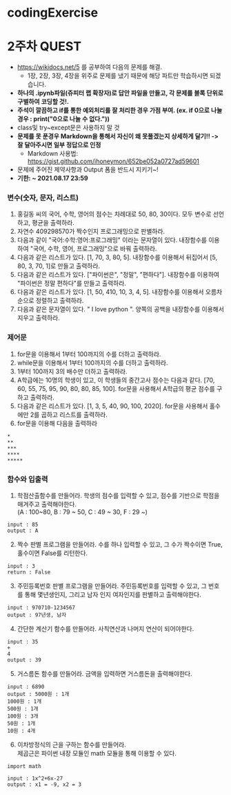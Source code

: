 # codingExercise
# 2주차 QUEST
- https://wikidocs.net/5 를 공부하여 다음의 문제를 해결.
  - 1장, 2장, 3장, 4장을 위주로 문제를 냈기 때문에 해당 파트만 학습하시면 되겠습니다.
- <b>하나의 .ipynb파일(쥬피터 랩 확장자)로 답안 파일을 만들고, 각 문제를 블록 단위로 구별하여 코딩할 것!.</b>
- <b>주석이 깔끔하고 if를 통한 예외처리를 잘 처리한 경우 가점 부여. (ex. if 0으로 나눌경우 : print("0으로 나눌 수 없다."))</b>
- class및 try~except문은 사용하지 말 것
- <b>문제를 못 푼경우 Markdown을 통해서 자신이 왜 못풀겠는지 상세하게 달기!! -> 잘 달아주시면 일부 정답으로 인정</b>
  - Markdown 사용법: https://gist.github.com/ihoneymon/652be052a0727ad59601
- 문제에 주어진 제약사항과 Output 폼을 반드시 지키기~! 
- <b>기한: ~ 2021.08.17 23:59</b>


### 변수(숫자, 문자, 리스트)
1. 홍길동 씨의 국어, 수학, 영어의 점수는 차례대로 50, 80, 30이다. 모두 변수로 선언하고, 평균을 출력하라.
2. 자연수 409298570가 짝수인지 프로그래밍으로 판별하라.
3. 다음과 같이 "국어:수학:영어:프로그래밍" 이라는 문자열이 있다. 내장함수를 이용하여 "국어, 수학, 영어, 프로그래밍"으로 바꿔 출력하라.
4. 다음과 같은 리스트가 있다. [1, 70, 3, 80, 5]. 내장함수를 이용해서 뒤집어서 [5, 80, 3, 70, 1]로 만들고 출력하라.
5. 다음과 같은 리스트가 있다. ["파이썬은", "정말", "편하다"]. 내장함수를 이용하여 "파이썬은 정말 편하다"를 만들고 출력하라.
7. 다음과 같은 리스트가 있다. [1, 50, 410, 10, 3, 4, 5]. 내장함수를 이용해서 오름차순으로 정렬하고 출력하라.
8. 다음과 같은 문자열이 있다. " I love python ". 양쪽의 공백을 내장함수를 이용해서 지우고 출력하라.

### 제어문
1. for문을 이용해서 1부터 100까지의 수를 더하고 출력하라.
2. while문을 이용해서 1부터 100까지의 수를 더하고 출력하라.
3. 1부터 100까지 3의 배수만 더하고 출력하라.
4. A학급에는 10명의 학생이 있고, 이 학생들의 중간고사 점수는 다음과 같다. [70, 60, 55, 75, 95, 90, 80, 80, 85, 100]. for문을 사용해서 A학급의 평균 점수를 구하고 출력하라.
5. 다음과 같은 리스트가 있다. [1, 3, 5, 40, 90, 100, 2020]. for문을 사용해서 홀수에만 2를 곱하고 리스트를 출력하라.
6. for문을 이용해 다음을 출력하라
```
*
**
***
****
*****
```

### 함수와 입출력
1. 학점산출함수를 만들어라. 학생의 점수를 입력할 수 있고, 점수를 기반으로 학점을 매겨주고 출력해야한다.</br>
(A : 100~80, B : 79 ~ 50, C : 49 ~ 30, F : 29 ~)
```
input : 85
output : A
```

2. 짝수 판별 프로그램을 만들어라. 수를 하나 입력할 수 있고, 그 수가 짝수이면 True, 홀수이면 False를 리턴한다.
```
input : 3
return : False
```

3. 주민등록번호 판별 프로그램을 만들어라. 주민등록번호를 입력할 수 있고, 그 번호를 통해 몇년생인지, 그리고 남자 인지 여자인지를 판별하고 출력해야한다.
```
input : 970710-1234567
output : 97년생, 남자
```

4. 간단한 계산기 함수를 만들어라. 사칙연산과 나머지 연산이 되어야한다.
```
input : 35
+
4
output : 39
```

5. 거스름돈 함수를 만들어라. 금액을 입력하면 거스름돈을 출력해야한다.
```
input : 6890
output : 5000원 : 1개
1000원 : 1개
500원 : 1개
100원 : 3개
50원 : 1개
10원 : 4개
```

6. 이차방정식의 근을 구하는 함수를 만들어라.</br>
제곱근은 파이썬 내장 모듈인 math 모듈을 통해 이용할 수 있다.
```
import math
```
```
input : 1x^2+6x-27
output : x1 = -9, x2 = 3
```
